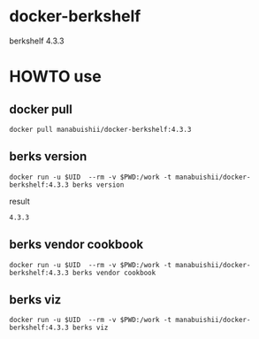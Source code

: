 # docker-berkshelf

berkshelf 4.3.3

# HOWTO use

## docker pull

```
docker pull manabuishii/docker-berkshelf:4.3.3
```

## berks version

```
docker run -u $UID  --rm -v $PWD:/work -t manabuishii/docker-berkshelf:4.3.3 berks version
```

result

```
4.3.3
```


## berks vendor cookbook

```
docker run -u $UID  --rm -v $PWD:/work -t manabuishii/docker-berkshelf:4.3.3 berks vendor cookbook
```

## berks viz

```
docker run -u $UID  --rm -v $PWD:/work -t manabuishii/docker-berkshelf:4.3.3 berks viz
```

